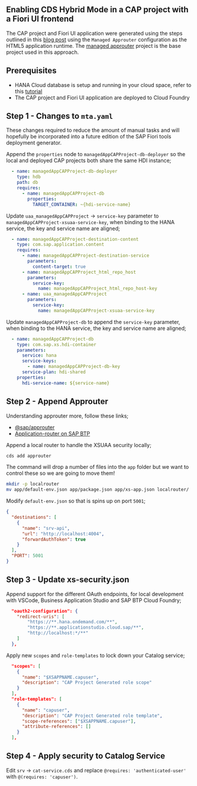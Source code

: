 ## Enabling CDS Hybrid Mode in a CAP project with a Fiori UI frontend

The CAP project and Fiori UI application were generated using the steps outlined in this [blog post](https://blogs.sap.com/2022/02/10/build-and-deploy-a-cap-project-node.js-api-with-a-sap-fiori-elements-ui-and-a-managed-approuter-configuration/) using the `Managed Approuter` configuration as the HTML5 application runtime.
The [managed approuter](../cap-fiori-mta/README.md) project is the base project used in this approach.

## Prerequisites
- HANA Cloud database is setup and running in your cloud space, refer to this [tutorial](https://developers.sap.com/tutorials/hana-cloud-create-db-project.html)
- The CAP project and Fiori UI application are deployed to Cloud Foundry

## Step 1 - Changes to `mta.yaml`

These changes required to reduce the amount of manual tasks and will hopefully be incorporated into a future edition of the SAP Fiori tools deployment generator.

Append the `properties` node to `managedAppCAPProject-db-deployer` so the local and deployed CAP projects both share the same HDI instance;

```yaml
  - name: managedAppCAPProject-db-deployer
    type: hdb
    path: db
    requires:
      - name: managedAppCAPProject-db
        properties:
          TARGET_CONTAINER: ~{hdi-service-name}
```

Update `uaa_managedAppCAPProject` -> `service-key` parameter to `managedAppCAPProject-xsuaa-service-key`, when binding to the HANA service, the key and service name are aligned;

```YAML
  - name: managedAppCAPProject-destination-content
    type: com.sap.application.content
    requires:
      - name: managedAppCAPProject-destination-service
        parameters:
          content-target: true
      - name: managedAppCAPProject_html_repo_host
        parameters:
          service-key:
            name: managedAppCAPProject_html_repo_host-key
      - name: uaa_managedAppCAPProject
        parameters:
          service-key:
            name: managedAppCAPProject-xsuaa-service-key
```

Update `managedAppCAPProject-db` to append the `service-key` parameter, when binding to the HANA service, the key and service name are aligned;

```yaml
  - name: managedAppCAPProject-db
    type: com.sap.xs.hdi-container
    parameters:
      service: hana
      service-keys:
        - name: managedAppCAPProject-db-key
      service-plan: hdi-shared
    properties:
      hdi-service-name: ${service-name}
```

## Step 2 - Append Approuter

Understanding approuter more, follow these links;

- [@sap/approuter](https://www.npmjs.com/package/@sap/approuter#overview)
- [Application-router on SAP BTP](https://help.sap.com/docs/btp/sap-business-technology-platform/application-router)

Append a local router to handle the XSUAA security locally;
```bash
cds add approuter
```
The command will drop a number of files into the `app` folder but we want to control these so we are going to move them!
```bash
mkdir -p localrouter
mv app/default-env.json app/package.json app/xs-app.json localrouter/
```

Modify `default-env.json` so that is spins up on port `5001`;
```JSON
{
  "destinations": [
    {
      "name": "srv-api",
      "url": "http://localhost:4004",
      "forwardAuthToken": true
    }
  ],
  "PORT": 5001
}
```

## Step 3 - Update xs-security.json

Append support for the different OAuth endpoints, for local development with VSCode, Business Application Studio and SAP BTP Cloud Foundry;
```JSON
  "oauth2-configuration": {
    "redirect-uris": [
        "https://**.hana.ondemand.com/**",
        "https://**.applicationstudio.cloud.sap/**",
        "http://localhost:*/**"
    ]
  },
```

Apply new `scopes` and `role-templates` to lock down your Catalog service;
```JSON
  "scopes": [
    {
      "name": "$XSAPPNAME.capuser",
      "description": "CAP Project Generated role scope"
    }
  ],
  "role-templates": [
    {
      "name": "capuser",
      "description": "CAP Project Generated role template",
      "scope-references": ["$XSAPPNAME.capuser"],
      "attribute-references": []
    }
  ],
```

## Step 4 - Apply security to Catalog Service

Edit `srv` -> `cat-service.cds` and replace `@requires: 'authenticated-user'` with `@(requires: 'capuser')`. 
